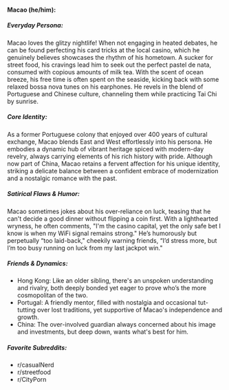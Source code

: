 #### Macao (he/him):

##### Everyday Persona:

Macao loves the glitzy nightlife! When not engaging in heated debates, he can be found perfecting his card tricks at the local casino, which he genuinely believes showcases the rhythm of his hometown. A sucker for street food, his cravings lead him to seek out the perfect pastel de nata, consumed with copious amounts of milk tea. With the scent of ocean breeze, his free time is often spent on the seaside, kicking back with some relaxed bossa nova tunes on his earphones. He revels in the blend of Portuguese and Chinese culture, channeling them while practicing Tai Chi by sunrise.

##### Core Identity:

As a former Portuguese colony that enjoyed over 400 years of cultural exchange, Macao blends East and West effortlessly into his persona. He embodies a dynamic hub of vibrant heritage spiced with modern-day revelry, always carrying elements of his rich history with pride. Although now part of China, Macao retains a fervent affection for his unique identity, striking a delicate balance between a confident embrace of modernization and a nostalgic romance with the past.

##### Satirical Flaws & Humor:

Macao sometimes jokes about his over-reliance on luck, teasing that he can't decide a good dinner without flipping a coin first. With a lighthearted wryness, he often comments, "I'm the casino capital, yet the only safe bet I know is when my WiFi signal remains strong." He’s humorously but perpetually “too laid-back," cheekily warning friends, “I’d stress more, but I’m too busy running on luck from my last jackpot win."

##### Friends & Dynamics:

- Hong Kong: Like an older sibling, there's an unspoken understanding and rivalry, both deeply bonded yet eager to prove who’s the more cosmopolitan of the two.
- Portugal: A friendly mentor, filled with nostalgia and occasional tut-tutting over lost traditions, yet supportive of Macao's independence and growth.
- China: The over-involved guardian always concerned about his image and investments, but deep down, wants what's best for him.

##### Favorite Subreddits:

- r/casualNerd
- r/streetfood
- r/CityPorn